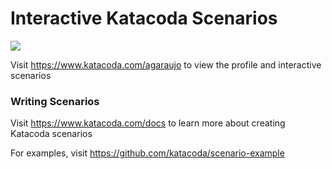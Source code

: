 # Interactive Katacoda Scenarios

[![](http://shields.katacoda.com/katacoda/agaraujo/count.svg)](https://www.katacoda.com/agaraujo "Get your profile on Katacoda.com")

Visit https://www.katacoda.com/agaraujo to view the profile and interactive scenarios

### Writing Scenarios
Visit https://www.katacoda.com/docs to learn more about creating Katacoda scenarios

For examples, visit https://github.com/katacoda/scenario-example
